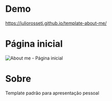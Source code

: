 # Demo #
https://juliorosseti.github.io/template-about-me/

# Página inicial #
![About me - Página inicial](https://i.imgur.com/KX3orfA.png)

# Sobre
Template padrão para apresentação pessoal
